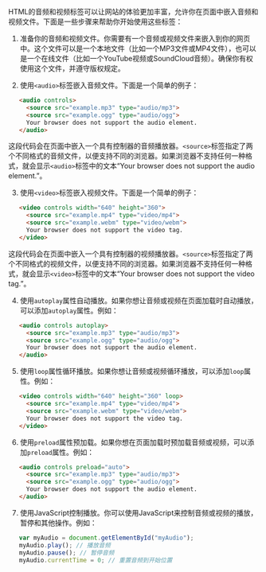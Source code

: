HTML的音频和视频标签可以让网站的体验更加丰富，允许你在页面中嵌入音频和视频文件。下面是一些步骤来帮助你开始使用这些标签：

1.  准备你的音频和视频文件。你需要有一个音频或视频文件来嵌入到你的网页中。这个文件可以是一个本地文件（比如一个MP3文件或MP4文件），也可以是一个在线文件（比如一个YouTube视频或SoundCloud音频）。确保你有权使用这个文件，并遵守版权规定。

<!---->

2.  使用`<audio>`标签嵌入音频文件。下面是一个简单的例子：

```html
   <audio controls>
     <source src="example.mp3" type="audio/mp3">
     <source src="example.ogg" type="audio/ogg">
     Your browser does not support the audio element.
   </audio>


```

这段代码会在页面中嵌入一个具有控制器的音频播放器。`<source>`标签指定了两个不同格式的音频文件，以便支持不同的浏览器。如果浏览器不支持任何一种格式，就会显示`<audio>`标签中的文本“Your browser does not support the audio element.”。

3.  使用`<video>`标签嵌入视频文件。下面是一个简单的例子：

```html
   <video controls width="640" height="360">
     <source src="example.mp4" type="video/mp4">
     <source src="example.webm" type="video/webm">
     Your browser does not support the video tag.
   </video>


```

这段代码会在页面中嵌入一个具有控制器的视频播放器。`<source>`标签指定了两个不同格式的视频文件，以便支持不同的浏览器。如果浏览器不支持任何一种格式，就会显示`<video>`标签中的文本“Your browser does not support the video tag.”。

4.  使用`autoplay`属性自动播放。如果你想让音频或视频在页面加载时自动播放，可以添加`autoplay`属性。例如：

```html
   <audio controls autoplay>
     <source src="example.mp3" type="audio/mp3">
     <source src="example.ogg" type="audio/ogg">
     Your browser does not support the audio element.
   </audio>


```

5.  使用`loop`属性循环播放。如果你想让音频或视频循环播放，可以添加`loop`属性。例如：

```html
   <video controls width="640" height="360" loop>
     <source src="example.mp4" type="video/mp4">
     <source src="example.webm" type="video/webm">
     Your browser does not support the video tag.
   </video>


```

6.  使用`preload`属性预加载。如果你想在页面加载时预加载音频或视频，可以添加`preload`属性。例如：

```html
   <audio controls preload="auto">
     <source src="example.mp3" type="audio/mp3">
     <source src="example.ogg" type="audio/ogg">
     Your browser does not support the audio element.
   </audio>


```

7.  使用JavaScript控制播放。你可以使用JavaScript来控制音频或视频的播放，暂停和其他操作。例如：

```js
   var myAudio = document.getElementById("myAudio");
   myAudio.play(); // 播放音频
   myAudio.pause(); // 暂停音频
   myAudio.currentTime = 0; // 重置音频到开始位置


```